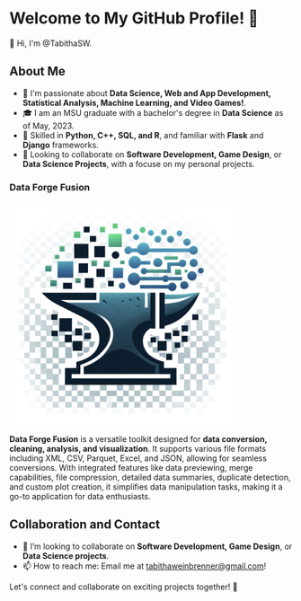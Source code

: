 # Welcome to My GitHub Profile! 🚀

👋 Hi, I'm @TabithaSW.

## About Me

- 👀 I'm passionate about **Data Science, Web and App Development, Statistical Analysis, Machine Learning, and Video Games!**.
- 🎓 I am an MSU graduate with a bachelor's degree in **Data Science** as of May, 2023.
- 🌱 Skilled in **Python, C++, SQL, and R**, and familiar with **Flask** and **Django** frameworks.
- 💞️ Looking to collaborate on **Software Development, Game Design**, or **Data Science Projects**, with a focuse on my personal projects.


### Data Forge Fusion

![Figure 1](logo.png) 

**Data Forge Fusion** is a versatile toolkit designed for **data conversion, cleaning, analysis, and visualization**. It supports various file formats including XML, CSV, Parquet, Excel, and JSON, allowing for seamless conversions. With integrated features like data previewing, merge capabilities, file compression, detailed data summaries, duplicate detection, and custom plot creation, it simplifies data manipulation tasks, making it a go-to application for data enthusiasts.


## Collaboration and Contact

- 💼 I’m looking to collaborate on **Software Development, Game Design**, or **Data Science projects**.
- 📫 How to reach me: Email me at tabithaweinbrenner@gmail.com!

Let's connect and collaborate on exciting projects together! 🌟
